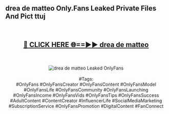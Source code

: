 <h2>drea de matteo Only.Fans Leaked Private Files And Pict ttuj</h2>
<br>
<div align="center">
<h2><a href="https://mediafiles.top/drea_de_matteo" rel="nofollow">🔴 CLICK HERE 🌐==►► drea de matteo</a></h2>
<br>
<br>
<a href="https://mediafiles.top/drea_de_matteo" rel="nofollow" data-target="animated-image.originalLink"><img src="https://i.ibb.co.com/WyWwxjT/player-gif2.gif" alt="drea de matteo Leaked OnlyFans" style="max-width: 100%; display: inline-block;" data-target="animated-image.originalImage"></a>
<br><br>
#Tags:
<br>
#OnlyFans #OnlyFansCreator #OnlyFansContent #OnlyFansModel #OnlyFansLife #OnlyFansCommunity #OnlyFansLaunching #OnlyFansIncome #OnlyFansVids #OnlyFansTips #OnlyFansSuccess #AdultContent #ContentCreator #InfluencerLife #SocialMediaMarketing #SubscriptionService #OnlyFansPromotion #DigitalContent #FanConnect
</div>
<br>
